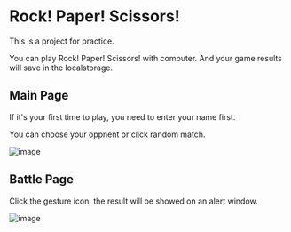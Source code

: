 # Rock! Paper! Scissors!
This is a project for practice. 

You can play Rock! Paper! Scissors! with computer. And your game results will save in the localstorage.

## Main Page
If it's your first time to play, you need to enter your name first.

You can choose your oppnent or click random match.

![image](https://user-images.githubusercontent.com/107454420/219850929-c124c8ad-0bca-4a75-8c29-53bc892ad056.png)


## Battle Page
Click the gesture icon, the result will be showed on an alert window.

![image](https://user-images.githubusercontent.com/107454420/219850986-0531c246-0b10-43e3-92bd-05766c1481f3.png)
